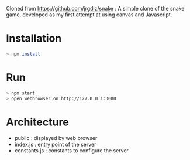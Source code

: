 Cloned from https://github.com/jrgdiz/snake : A simple clone of the snake game, developed as my first attempt at using canvas and Javascript.

# Installation

```bash
> npm install
```

# Run

```bash
> npm start
> open webbrowser on http://127.0.0.1:3000
```

# Architecture

* public : displayed by web browser
* index.js : entry point of the server
* constants.js : constants to configure the server